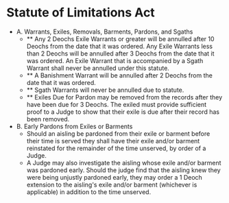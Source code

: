 # Statute of Limitations Act

- A. Warrants, Exiles, Removals, Barments, Pardons, and Sgaths
  - \*\* Any 2 Deochs Exile Warrants or greater will be annulled after 10 Deochs from the date that it was ordered. Any Exile Warrants less than 2 Deochs will be annulled after 3 Deochs from the date that it was ordered. An Exile Warrant that is accompanied by a Sgath Warrant shall never be annulled under this statute.
  - \*\* A Banishment Warrant will be annulled after 2 Deochs from the date that it was ordered.
  - \*\* Sgath Warrants will never be annulled due to statute.
  - \*\* Exiles Due for Pardon may be removed from the records after they have been due for 3 Deochs. The exiled must provide sufficient proof to a Judge to show that their exile is due after their record has been removed.
- B. Early Pardons from Exiles or Barments
  - Should an aisling be pardoned from their exile or barment before their time is served they shall have their exile and/or barment reinstated for the remainder of the time unserved, by order of a Judge.
  - A Judge may also investigate the aisling whose exile and/or barment was pardoned early. Should the judge find that the aisling knew they were being unjustly pardoned early, they may order a 1 Deoch extension to the aisling's exile and/or barment (whichever is applicable) in addition to the time unserved.
